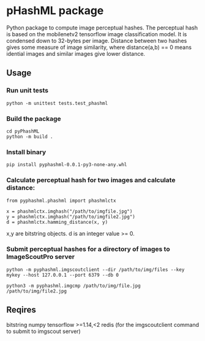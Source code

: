 # pHashML package

Python package to compute image perceptual hashes.  The
perceptual hash is based on the mobilenetv2 tensorflow image
classification model.  It is condensed down to 32-bytes per
image.  Distance between two hashes gives some measure of image
similarity, where distance(a,b) == 0 means idential images and
similar images give lower distance.  

## Usage

### Run unit tests

```
python -m unittest tests.test_phashml
```

### Build the package

```
cd pyPhashML
python -m build .
```

### Install binary

```
pip install pyphashml-0.0.1-py3-none-any.whl
```

### Calculate perceptual hash for two images and calculate distance:

```
from pyphashml.phashml import phashmlctx

x = phashmlctx.imghash("/path/to/imgfile.jpg")
y = phashmlctx.imghash("/path/to/imgfile2.jpg")
d = phashmlctx.hamming_distance(x, y)
```

x,y are bitstring objects.  d is an integer value >= 0. 

### Submit perceptual hashes for a directory of images to ImageScoutPro server

```
python -m pyphashml.imgscoutclient --dir /path/to/img/files --key mykey --host 127.0.0.1 --port 6379 --db 0
```

```
python3 -m pyphashml.imgcmp /path/to/img/file.jpg /path/to/img/file2.jpg
```

## Reqires

bitstring
numpy
tensorflow >=1.14,<2
redis (for the imgscoutclient command to submit to imgscout server)
